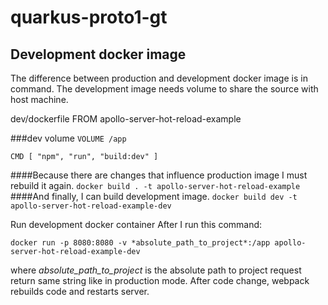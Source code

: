 # quarkus-proto1-gt

## Development docker image
The difference between production and development docker image is in command. The development image needs volume to share the source with host machine.

dev/dockerfile
FROM apollo-server-hot-reload-example

###dev volume
```VOLUME /app```

```CMD [ "npm", "run", "build:dev" ]```

####Because there are changes that influence production image I must rebuild it again.
```docker build . -t apollo-server-hot-reload-example```
####And finally, I can build development image.
```docker build dev -t apollo-server-hot-reload-example-dev```

Run development docker container
After I run this command:

```docker run -p 8080:8080 -v *absolute_path_to_project*:/app apollo-server-hot-reload-example-dev```

where *absolute_path_to_project* is the absolute path to project request return same string like in production mode. After code change, webpack rebuilds code and restarts server.

